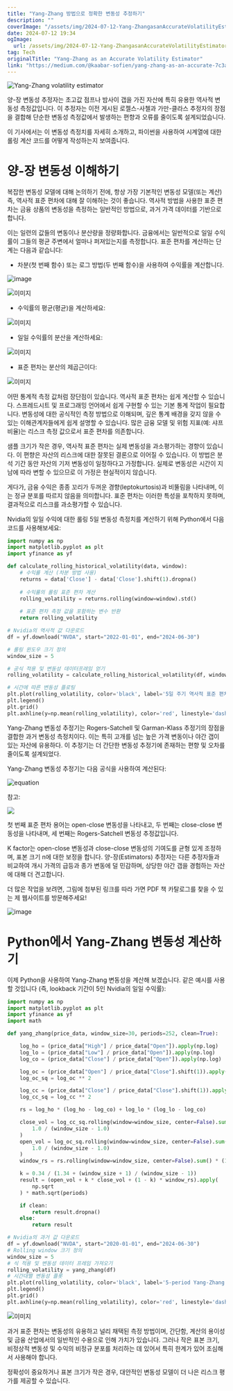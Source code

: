 ```yaml
---
title: "Yang-Zhang 방법으로 정확한 변동성 추정하기"
description: ""
coverImage: "/assets/img/2024-07-12-Yang-ZhangasanAccurateVolatilityEstimator_0.png"
date: 2024-07-12 19:34
ogImage: 
  url: /assets/img/2024-07-12-Yang-ZhangasanAccurateVolatilityEstimator_0.png
tag: Tech
originalTitle: "Yang-Zhang as an Accurate Volatility Estimator"
link: "https://medium.com/@kaabar-sofien/yang-zhang-as-an-accurate-7c3a3650e3f6"
---
```




![Yang-Zhang volatility estimator](/assets/img/2024-07-12-Yang-ZhangasanAccurateVolatilityEstimator_0.png)

양-장 변동성 추정자는 초고값 점프나 밤사이 갭을 가진 자산에 특히 유용한 역사적 변동성 측정값입니다. 이 추정자는 이전 게시된 로젤스-사첼과 가만-클라스 추정자의 장점을 결합해 단순한 변동성 측정값에서 발생하는 편향과 오류를 줄이도록 설계되었습니다.

이 기사에서는 이 변동성 측정치를 자세히 소개하고, 파이썬을 사용하여 시계열에 대한 롤링 계산 코드를 어떻게 작성하는지 보여줍니다.

# 양-장 변동성 이해하기


<div class="content-ad"></div>

복잡한 변동성 모델에 대해 논의하기 전에, 항상 가장 기본적인 변동성 모델(또는 계산) 즉, 역사적 표준 편차에 대해 잘 이해하는 것이 좋습니다. 역사적 방법을 사용한 표준 편차는 금융 상품의 변동성을 측정하는 일반적인 방법으로, 과거 가격 데이터를 기반으로 합니다.

이는 일련의 값들의 변동이나 분산량을 정량화합니다. 금융에서는 일반적으로 일일 수익률이 그들의 평균 주변에서 얼마나 퍼져있는지를 측정합니다. 표준 편차를 계산하는 단계는 다음과 같습니다:

- 차분(첫 번째 함수) 또는 로그 방법(두 번째 함수)을 사용하여 수익률을 계산합니다.

![image](/assets/img/2024-07-12-Yang-ZhangasanAccurateVolatilityEstimator_1.png)

<div class="content-ad"></div>


![이미지](/assets/img/2024-07-12-Yang-ZhangasanAccurateVolatilityEstimator_2.png)

- 수익률의 평균(평균)을 계산하세요:

![이미지](/assets/img/2024-07-12-Yang-ZhangasanAccurateVolatilityEstimator_3.png)

- 일일 수익률의 분산을 계산하세요:


<div class="content-ad"></div>


![이미지](/assets/img/2024-07-12-Yang-ZhangasanAccurateVolatilityEstimator_4.png)

- 표준 편차는 분산의 제곱근이다:

![이미지](/assets/img/2024-07-12-Yang-ZhangasanAccurateVolatilityEstimator_5.png)

어떤 통계적 측정 값처럼 장단점이 있습니다. 역사적 표준 편차는 쉽게 계산할 수 있습니다. 스프레드시트 및 프로그래밍 언어에서 쉽게 구현할 수 있는 기본 통계 작업이 필요합니다. 변동성에 대한 공식적인 측정 방법으로 이해되며, 깊은 통계 배경을 갖지 않을 수 있는 이해관계자들에게 쉽게 설명할 수 있습니다. 많은 금융 모델 및 위험 지표(예: 샤프 비율)는 리스크 측정 값으로서 표준 편차를 의존합니다.


<div class="content-ad"></div>

샘플 크기가 작은 경우, 역사적 표준 편차는 실제 변동성을 과소평가하는 경향이 있습니다. 이 편향은 자산의 리스크에 대한 잘못된 결론으로 이어질 수 있습니다. 이 방법은 분석 기간 동안 자산의 기저 변동성이 일정하다고 가정합니다. 실제로 변동성은 시간이 지남에 따라 변할 수 있으므로 이 가정은 현실적이지 않습니다.

게다가, 금융 수익은 종종 꼬리가 두꺼운 경향(leptokurtosis)과 비뚤림을 나타내며, 이는 정규 분포를 따르지 않음을 의미합니다. 표준 편차는 이러한 특성을 포착하지 못하며, 결과적으로 리스크를 과소평가할 수 있습니다.

Nvidia의 일일 수익에 대한 롤링 5일 변동성 측정치를 계산하기 위해 Python에서 다음 코드를 사용해보세요:

```python
import numpy as np
import matplotlib.pyplot as plt
import yfinance as yf

def calculate_rolling_historical_volatility(data, window):
    # 수익률 계산 (차분 방법 사용)
    returns = data['Close'] - data['Close'].shift(1).dropna()
    
    # 수익률의 롤링 표준 편차 계산
    rolling_volatility = returns.rolling(window=window).std()
    
    # 표준 편차 측정 값을 포함하는 변수 반환
    return rolling_volatility

# Nvidia의 역사적 값 다운로드
df = yf.download("NVDA", start="2022-01-01", end="2024-06-30")

# 롤링 윈도우 크기 정의
window_size = 5

# 공식 적용 및 변동성 데이터프레임 얻기
rolling_volatility = calculate_rolling_historical_volatility(df, window=window_size)

# 시간에 따른 변동성 플로팅
plt.plot(rolling_volatility, color='black', label='5일 주기 역사적 표준 편차')
plt.legend()
plt.grid()
plt.axhline(y=np.mean(rolling_volatility), color='red', linestyle='dashed')
```

<div class="content-ad"></div>

Yang-Zhang 변동성 추정기는 Rogers-Satchell 및 Garman-Klass 추정기의 장점을 결합한 과거 변동성 측정치이다. 이는 특히 고개를 넘는 높은 가격 변동이나 야간 갭이 있는 자산에 유용하다. 이 추정기는 더 간단한 변동성 추정기에 존재하는 편향 및 오차를 줄이도록 설계되었다.

Yang-Zhang 변동성 추정기는 다음 공식을 사용하여 계산된다:

![equation](/assets/img/2024-07-12-Yang-ZhangasanAccurateVolatilityEstimator_6.png)

참고:

<div class="content-ad"></div>

<img src="/assets/img/2024-07-12-Yang-ZhangasanAccurateVolatilityEstimator_7.png" />

첫 번째 표준 편차 용어는 open-close 변동성을 나타내고, 두 번째는 close-close 변동성을 나타내며, 세 번째는 Rogers-Satchell 변동성 추정값입니다.

K factor는 open-close 변동성과 close-close 변동성의 기여도를 균형 있게 조정하며, 표본 크기 n에 대한 보정을 합니다. 양-장(Estimators) 추정자는 다른 추정자들과 비교하여 개시 가격의 급등과 종가 변동에 덜 민감하며, 상당한 야간 갭을 경험하는 자산에 대해 더 견고합니다.

더 많은 작업을 보려면, 그림에 첨부된 링크를 따라 가면 PDF 책 카탈로그를 찾을 수 있는 제 웹사이트를 방문해주세요!

<div class="content-ad"></div>


![image](/assets/img/2024-07-12-Yang-ZhangasanAccurateVolatilityEstimator_8.png)

# Python에서 Yang-Zhang 변동성 계산하기

이제 Python을 사용하여 Yang-Zhang 변동성을 계산해 보겠습니다. 같은 예시를 사용할 것입니다 (즉, lookback 기간이 5인 Nvidia의 일일 수익률):

```python
import numpy as np
import matplotlib.pyplot as plt
import yfinance as yf
import math

def yang_zhang(price_data, window_size=30, periods=252, clean=True):

    log_ho = (price_data["High"] / price_data["Open"]).apply(np.log)
    log_lo = (price_data["Low"] / price_data["Open"]).apply(np.log)
    log_co = (price_data["Close"] / price_data["Open"]).apply(np.log)

    log_oc = (price_data["Open"] / price_data["Close"].shift(1)).apply(np.log)
    log_oc_sq = log_oc ** 2

    log_cc = (price_data["Close"] / price_data["Close"].shift(1)).apply(np.log)
    log_cc_sq = log_cc ** 2

    rs = log_ho * (log_ho - log_co) + log_lo * (log_lo - log_co)

    close_vol = log_cc_sq.rolling(window=window_size, center=False).sum() * (
        1.0 / (window_size - 1.0)
    )
    open_vol = log_oc_sq.rolling(window=window_size, center=False).sum() * (
        1.0 / (window_size - 1.0)
    )
    window_rs = rs.rolling(window=window_size, center=False).sum() * (1.0 / (window_size - 1.0))

    k = 0.34 / (1.34 + (window_size + 1) / (window_size - 1))
    result = (open_vol + k * close_vol + (1 - k) * window_rs).apply(
        np.sqrt
    ) * math.sqrt(periods)

    if clean:
        return result.dropna()
    else:
        return result

# Nvidia의 과거 값 다운로드
df = yf.download("NVDA", start="2020-01-01", end="2024-06-30")
# Rolling window 크기 정의
window_size = 5
# 식 적용 및 변동성 데이터 프레임 가져오기
rolling_volatility = yang_zhang(df)
# 시간대별 변동성 플롯
plt.plot(rolling_volatility, color='black', label='5-period Yang-Zhang 변동성')
plt.legend()
plt.grid()
plt.axhline(y=np.mean(rolling_volatility), color='red', linestyle='dashed)
```


<div class="content-ad"></div>

![이미지](/assets/img/2024-07-12-Yang-ZhangasanAccurateVolatilityEstimator_9.png)

과거 표준 편차는 변동성의 유용하고 널리 채택된 측정 방법이며, 간단함, 계산의 용이성 및 금융 산업에서의 일반적인 수용으로 인해 가치가 있습니다. 그러나 작은 표본 크기, 비정상적 변동성 및 수익의 비정규 분포를 처리하는 데 있어서 특히 한계가 있어 조심해서 사용해야 합니다.

정확성이 중요하거나 표본 크기가 작은 경우, 대안적인 변동성 모델이 더 나은 리스크 평가를 제공할 수 있습니다.